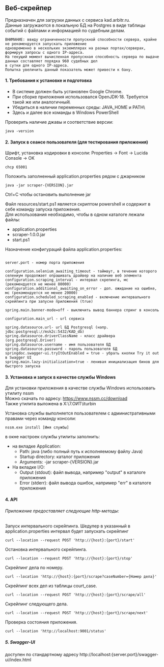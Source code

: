 ## Веб-скрейпер
Предназначен для загрузки данных с сервиса kad.arbitr.ru.  
Данные загружаются в локальную БД на Postgres в виде таблицы событий с файлами и информацией по судебным делам.  

```
ВНИМАНИЕ: ввиду ограниченности пропускной способности сервера, крайне не рекомендуется запускать приложение
одновременно в нескольких экземплярах на разных портах/серверах, формируя запросы с одного IP-адреса.
На текущий момент вычисленная пропускная способность сервера по выдаче данных составляет порядка 960 судебных дел 
в сутки для одного IP-адреса.  
Попытка увеличить данный показатель может привести к бану.
```

#### 1. Требования к установке и подготовка
- В системе должен быть установлен Google Chrome.
- При сборке приложения использовался OpenJDK-18. Требуется такой же или аналогичный\
- Убедиться в наличии переменных среды: JAVA_HOME и PATH\
- Здесь и далее все команды в Windows PowerShell

Проверить наличие джавы и соответствие версии:
```
java -version
```

#### 2. Запуск в сеансе пользователя (для тестирования приложения)
Шрифт, установка кодировки в консоли:
Properties -> Font -> Lucida Console -> OK
```
chcp 65001
```
Положить заполненный application.properties рядом с джарником

```
java -jar scraper-{VERSION}.jar
```

Ctrl+C чтобы остановить выполнение jar

Файл resources/start.ps1 является скриптом powershell и содержит в себе команду запуска приложения.  
Для использования необходимо, чтобы в одном каталоге лежали файлы:
- application.properties
- scraper-1.0.0.jar
- start.ps1

Назначение конфигураций файла application.properties:
```

server.port - номер порта приложения

configuration.selenium_awaiting_timeout - таймаут, в течение которого селениум продолжает опрашивать драйвер на наличие веб элемента  
configuration.scraping_interval - интервал скрепинга, мс (рекомендуется не менее 80000)  
configuration.additional_awaiting_on_error - доп. ожидание на ошибке, мс (рекомендуется не менее 20000)  
configuration.scheduled_scraping_enabled - включение интервального скрейпинга при запуске приложения (true) 

spring.main.banner-mode=off - выключить вывод баннера спринг в консоль

configuration.main_url - url сервиса

spring.datasource.url- url БД Postgresql (напр. jdbc:postgresql://msk2c:5432/KAD_db)  
spring.datasource.driverClassName - класс драйвера (org.postgresql.Driver)  
spring.datasource.username - имя пользователя БД  
spring.datasource.password - пароль пользователя БД  
springdoc.swagger-ui.tryItOutEnabled = true - убрать кнопки Try it out в Swagger UI  
spring.main.lazy-initialization=true - ленивая инициализация бинов для быстрого запуска  
```

#### 3. Установка и запуск в качестве службы Windows
Для установки приложения в качестве службы Windows использовать утилиту nssm  
Можно скачать по адресу: https://www.nssm.cc/download  
Также утилита выложена в X:\7.ОИТ\iturbin

Установка службы выполняется пользователем с административными правами через команду консоли:
```
nssm.exe install [Имя службы]
```
в окне настроек службы утилиты заполнить:  
- на вкладке Application:  
  - Path: java (либо полный путь к исполняемому файлу Java)  
  - Startup directory: каталог приложения
  - Arguments: -jar scraper-{VERSION}.jar
- На вкладке I/O:
  - Output (stdout): файл вывода, например "output" в каталоге приложения
  - Error (stderr): файл вывода ошибок, например "err" в каталоге приложения



#### 4. API
###### Приложение предоставляет следующие http-методы:

Запуск интервального скрейпинга.
Шедулер в указанный в application.properties интервал будет запускать скрейпинг
```
curl --location --request POST 'http://{host}:{port}/start'
```
Остановка интервального скрейпинга.
```
curl --location --request POST 'http://{host}:{port}/stop'
```
Скрейпинг дела по номеру.
```
curl --location 'http://{host}:{port}/scrape?caseNumber={Номер дела}'
```
Скрейпинг всех дел из таблицы court_case. 
```
curl --location --request POST 'http://{host}:{port}/scrape/all'
```
Скрейпинг следующего дела.
```
curl --location --request POST 'http://{host}:{port}/scrape/next'
```
Проверка состояния приложения.
```
curl --location 'http://localhost:9001/status'
```
##### 5. Swagger-UI 
доступен по стандартному адресу
http://localhost:{server.port}/swagger-ui/index.html
